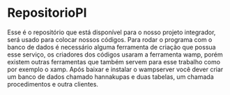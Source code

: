 # RepositorioPI
Esse é o repositório que está disponível para o nosso projeto integrador, será usado para colocar nossos códigos. Para rodar o programa com o banco de dados é necessário alguma ferramenta de criação que possua esse serviço, os criadores dos códigos usaram a ferramenta wamp, porém existem outras ferramentas que também servem para esse trabalho como por exemplo o xamp. Após baixar e instalar o wampserver você dever criar um banco de dados chamado hannakupas e duas tabelas, um chamada procedimentos e outra clientes.
